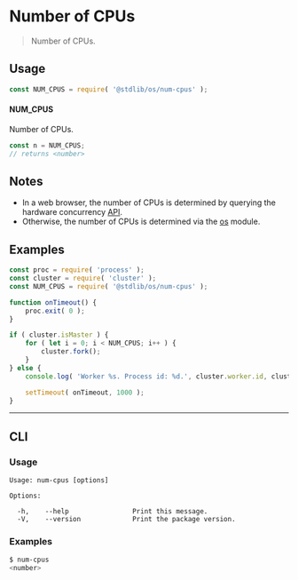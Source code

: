 <!--

@license Apache-2.0

Copyright (c) 2018 The Stdlib Authors.

Licensed under the Apache License, Version 2.0 (the "License");
you may not use this file except in compliance with the License.
You may obtain a copy of the License at

   http://www.apache.org/licenses/LICENSE-2.0

Unless required by applicable law or agreed to in writing, software
distributed under the License is distributed on an "AS IS" BASIS,
WITHOUT WARRANTIES OR CONDITIONS OF ANY KIND, either express or implied.
See the License for the specific language governing permissions and
limitations under the License.

-->

# Number of CPUs

> Number of CPUs.

<section class="usage">

## Usage

```javascript
const NUM_CPUS = require( '@stdlib/os/num-cpus' );
```

#### NUM_CPUS

Number of CPUs.

```javascript
const n = NUM_CPUS;
// returns <number>
```

</section>

<!-- /.usage -->

<section class="notes">

## Notes

-   In a web browser, the number of CPUs is determined by querying the hardware concurrency [API][hardware-concurrency].
-   Otherwise, the number of CPUs is determined via the [os][node-os] module.

</section>

<!-- /.notes -->

<section class="examples">

## Examples

<!-- run-disable -->

<!-- eslint-disable node/no-process-exit -->

<!-- eslint no-undef: "error" -->

```javascript
const proc = require( 'process' );
const cluster = require( 'cluster' );
const NUM_CPUS = require( '@stdlib/os/num-cpus' );

function onTimeout() {
    proc.exit( 0 );
}

if ( cluster.isMaster ) {
    for ( let i = 0; i < NUM_CPUS; i++ ) {
        cluster.fork();
    }
} else {
    console.log( 'Worker %s. Process id: %d.', cluster.worker.id, cluster.worker.process.pid );

    setTimeout( onTimeout, 1000 );
}
```

</section>

<!-- /.examples -->

* * *

<section class="cli">

## CLI

<section class="usage">

### Usage

```text
Usage: num-cpus [options]

Options:

  -h,    --help                Print this message.
  -V,    --version             Print the package version.
```

</section>

<!-- /.usage -->

<section class="examples">

### Examples

```bash
$ num-cpus
<number>
```

</section>

<!-- /.examples -->

</section>

<!-- /.cli -->

<!-- Section for related `stdlib` packages. Do not manually edit this section, as it is automatically populated. -->

<section class="related">

</section>

<!-- /.related -->

<!-- Section for all links. Make sure to keep an empty line after the `section` element and another before the `/section` close. -->

<section class="links">

[node-os]: https://nodejs.org/api/os.html#os_os_cpus

[hardware-concurrency]: https://developer.mozilla.org/en-US/docs/Web/API/NavigatorConcurrentHardware/hardwareConcurrency

</section>

<!-- /.links -->
